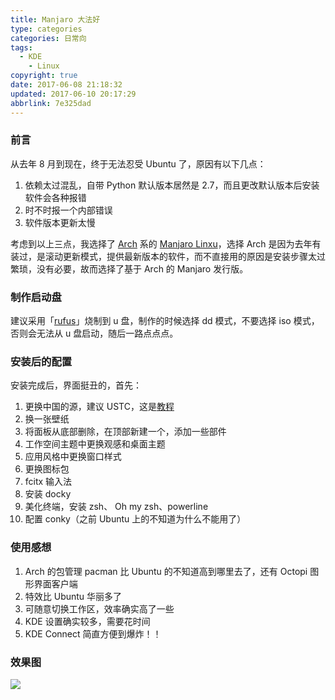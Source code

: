 ```yaml
---
title: Manjaro 大法好
type: categories
categories: 日常向
tags:
  - KDE
	- Linux
copyright: true
date: 2017-06-08 21:18:32
updated: 2017-06-10 20:17:29
abbrlink: 7e325dad
---
```


### 前言

从去年 8 月到现在，终于无法忍受 Ubuntu 了，原因有以下几点：

1. 依赖太过混乱，自带 Python 默认版本居然是 2.7，而且更改默认版本后安装软件会各种报错
2. 时不时报一个内部错误
3. 软件版本更新太慢

考虑到以上三点，我选择了  [Arch](https://www.archlinux.org/) 系的 [Manjaro Linxu](https://manjaro.org/)，选择 Arch 是因为去年有装过，是滚动更新模式，提供最新版本的软件，而不直接用的原因是安装步骤太过繁琐，没有必要，故而选择了基于 Arch 的 Manjaro 发行版。
<!-- more -->
###  制作启动盘

建议采用「[rufus](https://rufus.akeo.ie/)」烧制到 u 盘，制作的时候选择 dd 模式，不要选择 iso 模式，否则会无法从 u 盘启动，随后一路点点点。

### 安装后的配置

安装完成后，界面挺丑的，首先：

1. 更换中国的源，建议 USTC，这是[教程](https://mirrors.ustc.edu.cn/help/manjaro.html)
2. 换一张壁纸
3. 将面板从底部删除，在顶部新建一个，添加一些部件
4. 工作空间主题中更换观感和桌面主题
5. 应用风格中更换窗口样式
6. 更换图标包
7. fcitx 输入法
8. 安装 docky
9. 美化终端，安装 zsh、 Oh my zsh、powerline
10. 配置 conky（之前 Ubuntu 上的不知道为什么不能用了）

### 使用感想

1. Arch 的包管理 pacman 比 Ubuntu 的不知道高到哪里去了，还有 Octopi 图形界面客户端
2. 特效比 Ubuntu 华丽多了
3. 可随意切换工作区，效率确实高了一些
4. KDE 设置确实较多，需要花时间
5. KDE Connect 简直方便到爆炸！！

### 效果图

![](https://ws1.sinaimg.cn/large/ba22af52gy1fg9ifqaop9j21hc0u07wi.jpg)
